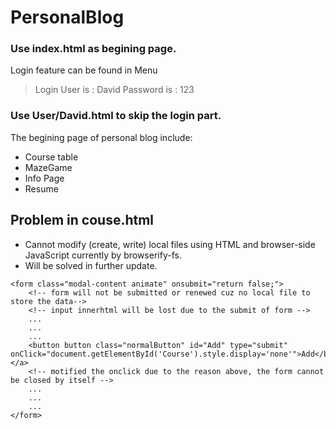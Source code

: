 # PersonalBlog
### Use index.html as begining page. ###
Login feature can be found in Menu
> Login
> User is : David
Password is : 123
### Use User/David.html to skip the login part. ###
The begining page of personal blog
include:
+ Course table
+ MazeGame
+ Info Page
+ Resume

## Problem in couse.html
+ Cannot modify (create, write) local files using HTML and browser-side JavaScript currently by browserify-fs.
+ Will be solved in further update.
```
<form class="modal-content animate" onsubmit="return false;"> 
    <!-- form will not be submitted or renewed cuz no local file to store the data-->
    <!-- input innerhtml will be lost due to the submit of form -->
    ...
    ...
    ...
    <button button class="normalButton" id="Add" type="submit" onClick="document.getElementById('Course').style.display='none'">Add</button></a>
    <!-- motified the onclick due to the reason above, the form cannot be closed by itself -->
    ...
    ...
    ...
</form>
```
